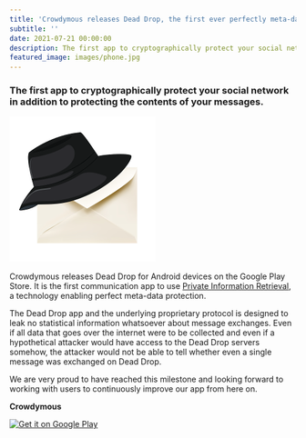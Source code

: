```yaml
---
title: 'Crowdymous releases Dead Drop, the first ever perfectly meta-data secure communication app'
subtitle: ''
date: 2021-07-21 00:00:00
description: The first app to cryptographically protect your social network in addition to protecting the contents of your messages.
featured_image: images/phone.jpg
---
```


### The first app to cryptographically protect your social network in addition to protecting the contents of your messages.

<img src="/images/deaddrop_icon.png"/>

Crowdymous releases Dead Drop for Android devices on the Google Play Store. It is the first 
communication app to use [Private Information Retrieval](https://en.wikipedia.org/wiki/Private_information_retrieval), a technology enabling perfect
meta-data protection.

The Dead Drop app and the underlying proprietary protocol is designed to leak no
statistical information whatsoever about message exchanges. Even if all data
that goes over the internet were to be collected and even if a hypothetical attacker would
have access to the Dead Drop servers somehow, the attacker would not be able to
tell whether even a single message was exchanged on Dead Drop.

We are very proud to have reached this milestone and looking forward to working
with users to continuously improve our app from here on.

**Crowdymous**

<a href='http://play.google.com/store/apps/details?id=com.crowdymous.deaddrop&pcampaignid=pcampaignidMKT-Other-global-all-co-prtnr-py-PartBadge-Mar2515-1'><img alt='Get it on Google Play' src='https://play.google.com/intl/en_us/badges/static/images/badges/en_badge_web_generic.png'/></a>

<!--
<span>Photo by <a href="https://unsplash.com/@austindistel?utm_source=unsplash&utm_medium=referral&utm_content=creditCopyText">Austin Distel</a> on <a href="https://unsplash.com/s/photos/app-release?utm_source=unsplash&utm_medium=referral&utm_content=creditCopyText">Unsplash</a></span>
-->

